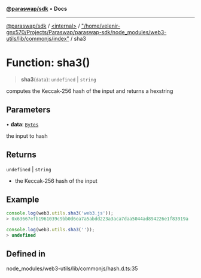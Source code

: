 [**@paraswap/sdk**](../../../../README.md) • **Docs**

***

[@paraswap/sdk](../../../../globals.md) / [\<internal\>](../../../README.md) / ["/home/velenir-gnx570/Projects/Paraswap/paraswap-sdk/node\_modules/web3-utils/lib/commonjs/index"](../README.md) / sha3

# Function: sha3()

> **sha3**(`data`): `undefined` \| `string`

computes the Keccak-256 hash of the input and returns a hexstring

## Parameters

• **data**: [`Bytes`](../../../type-aliases/Bytes.md)

the input to hash

## Returns

`undefined` \| `string`

- the Keccak-256 hash of the input

## Example

```ts
console.log(web3.utils.sha3('web3.js'));
> 0x63667efb1961039c9bb0d6ea7a5abdd223a3aca7daa5044ad894226e1f83919a

console.log(web3.utils.sha3(''));
> undefined
```

## Defined in

node\_modules/web3-utils/lib/commonjs/hash.d.ts:35

